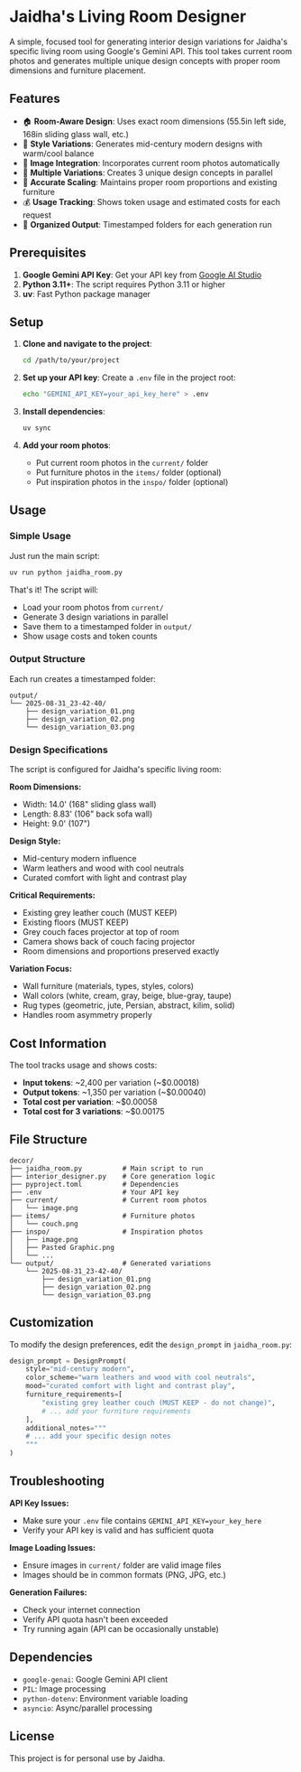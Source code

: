 # Jaidha's Living Room Designer

A simple, focused tool for generating interior design variations for Jaidha's specific living room using Google's Gemini API. This tool takes current room photos and generates multiple unique design concepts with proper room dimensions and furniture placement.

## Features

- 🏠 **Room-Aware Design**: Uses exact room dimensions (55.5in left side, 168in sliding glass wall, etc.)
- 🎨 **Style Variations**: Generates mid-century modern designs with warm/cool balance
- 📸 **Image Integration**: Incorporates current room photos automatically
- 🔄 **Multiple Variations**: Creates 3 unique design concepts in parallel
- 📐 **Accurate Scaling**: Maintains proper room proportions and existing furniture
- 💰 **Usage Tracking**: Shows token usage and estimated costs for each request
- 📁 **Organized Output**: Timestamped folders for each generation run

## Prerequisites

1. **Google Gemini API Key**: Get your API key from [Google AI Studio](https://aistudio.google.com/)
2. **Python 3.11+**: The script requires Python 3.11 or higher
3. **uv**: Fast Python package manager

## Setup

1. **Clone and navigate to the project**:

   ```bash
   cd /path/to/your/project
   ```

2. **Set up your API key**:
   Create a `.env` file in the project root:

   ```bash
   echo "GEMINI_API_KEY=your_api_key_here" > .env
   ```

3. **Install dependencies**:

   ```bash
   uv sync
   ```

4. **Add your room photos**:
   - Put current room photos in the `current/` folder
   - Put furniture photos in the `items/` folder (optional)
   - Put inspiration photos in the `inspo/` folder (optional)

## Usage

### Simple Usage

Just run the main script:

```bash
uv run python jaidha_room.py
```

That's it! The script will:

- Load your room photos from `current/`
- Generate 3 design variations in parallel
- Save them to a timestamped folder in `output/`
- Show usage costs and token counts

### Output Structure

Each run creates a timestamped folder:

```
output/
└── 2025-08-31_23-42-40/
    ├── design_variation_01.png
    ├── design_variation_02.png
    └── design_variation_03.png
```

### Design Specifications

The script is configured for Jaidha's specific living room:

**Room Dimensions:**

- Width: 14.0' (168" sliding glass wall)
- Length: 8.83' (106" back sofa wall)
- Height: 9.0' (107")

**Design Style:**

- Mid-century modern influence
- Warm leathers and wood with cool neutrals
- Curated comfort with light and contrast play

**Critical Requirements:**

- Existing grey leather couch (MUST KEEP)
- Existing floors (MUST KEEP)
- Grey couch faces projector at top of room
- Camera shows back of couch facing projector
- Room dimensions and proportions preserved exactly

**Variation Focus:**

- Wall furniture (materials, types, styles, colors)
- Wall colors (white, cream, gray, beige, blue-gray, taupe)
- Rug types (geometric, jute, Persian, abstract, kilim, solid)
- Handles room asymmetry properly

## Cost Information

The tool tracks usage and shows costs:

- **Input tokens**: ~2,400 per variation (~$0.00018)
- **Output tokens**: ~1,350 per variation (~$0.00040)
- **Total cost per variation**: ~$0.00058
- **Total cost for 3 variations**: ~$0.00175

## File Structure

```
decor/
├── jaidha_room.py          # Main script to run
├── interior_designer.py    # Core generation logic
├── pyproject.toml          # Dependencies
├── .env                    # Your API key
├── current/                # Current room photos
│   └── image.png
├── items/                  # Furniture photos
│   └── couch.png
├── inspo/                  # Inspiration photos
│   ├── image.png
│   ├── Pasted Graphic.png
│   └── ...
└── output/                 # Generated variations
    └── 2025-08-31_23-42-40/
        ├── design_variation_01.png
        ├── design_variation_02.png
        └── design_variation_03.png
```

## Customization

To modify the design preferences, edit the `design_prompt` in `jaidha_room.py`:

```python
design_prompt = DesignPrompt(
    style="mid-century modern",
    color_scheme="warm leathers and wood with cool neutrals",
    mood="curated comfort with light and contrast play",
    furniture_requirements=[
        "existing grey leather couch (MUST KEEP - do not change)",
        # ... add your furniture requirements
    ],
    additional_notes="""
    # ... add your specific design notes
    """
)
```

## Troubleshooting

**API Key Issues:**

- Make sure your `.env` file contains `GEMINI_API_KEY=your_key_here`
- Verify your API key is valid and has sufficient quota

**Image Loading Issues:**

- Ensure images in `current/` folder are valid image files
- Images should be in common formats (PNG, JPG, etc.)

**Generation Failures:**

- Check your internet connection
- Verify API quota hasn't been exceeded
- Try running again (API can be occasionally unstable)

## Dependencies

- `google-genai`: Google Gemini API client
- `PIL`: Image processing
- `python-dotenv`: Environment variable loading
- `asyncio`: Async/parallel processing

## License

This project is for personal use by Jaidha.
